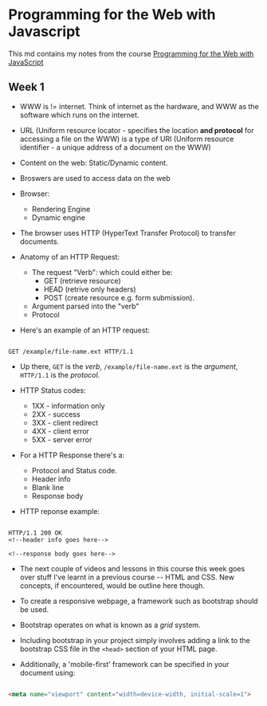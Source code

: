 # Programming for the Web with Javascript

This md contains my notes from the course [Programming for the Web with JavaScript](https://www.edx.org/course/programming-web-javascript-pennx-sd4x)

## Week 1

* WWW is != internet. Think of internet as the hardware, and WWW as the software which runs on the internet.

* URL (Uniform resource locator - specifies the location __and protocol__ for accessing a file on the WWW) is a type of URI (Uniform resource identifier - a unique address of a document on the WWW)

* Content on the web: Static/Dynamic content.

* Broswers are used to access data on the web 

* Browser: 
  * Rendering Engine
  * Dynamic engine
  
* The browser uses HTTP (HyperText Transfer Protocol) to transfer documents.

* Anatomy of an HTTP Request:

  * The request "Verb": which could either be:
    * GET (retrieve resource)  
    * HEAD (retrive only headers)  
    * POST (create resource e.g. form submission).
  * Argument parsed into the "verb"
  * Protocol
  
* Here's an example of an HTTP request: 

```http

GET /example/file-name.ext HTTP/1.1

```

* Up there, `GET` is the _verb_, `/example/file-name.ext` is the _argument_, `HTTP/1.1` is the _protocol_.

* HTTP Status codes:

  * 1XX - information only
  * 2XX - success
  * 3XX - client redirect
  * 4XX - client error
  * 5XX - server error  
  
* For a HTTP Response there's a:

  * Protocol and Status code.
  * Header info
  * Blank line
  * Response body
  
* HTTP reponse example:

```http

HTTP/1.1 200 OK
<!--header info goes here-->

<!--response body goes here-->

```  

* The next couple of videos and lessons in this course this week goes over stuff I've learnt in a previous course -- HTML and CSS. New concepts, if encountered, would be outline here though.

* To create a responsive webpage, a framework such as bootstrap should be used.

* Bootstrap operates on what is known as a _grid_ system.

* Including bootstrap in your project simply involves adding a link to the bootstrap CSS file in the `<head>` section of your HTML page.

* Additionally, a 'mobile-first' framework can be specified in your document using:

```html

<meta name="viewport" content="width=device-width, initial-scale=1">

```

